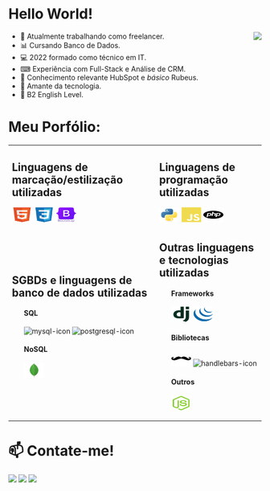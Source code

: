 # Hello World! 

<div>
  <div>  
    <img align="right" height="163em" src="https://github-readme-stats.vercel.app/api?username=lucasgleria&show_icons=true&theme=jolly&include_all_commits=true&count_private=true"/>
    
  - 💼 Atualmente trabalhando como freelancer.
  - 📊 Cursando Banco de Dados.
  - 💻 2022 formado como técnico em IT.
  - ⌨ Experiência com Full-Stack e Análise de CRM.
  - 📙 Conhecimento relevante HubSpot e *básico* Rubeus.
  - 💞 Amante da tecnologia.
  - 🔑 B2 English Level.
  
  

# Meu Porfólio:
  
<table>
  <tr>
    <td>
      <h2>Linguagens de marcação/estilização utilizadas</h2>
      <img height="30" width="40" alt="html-icon" src="https://raw.githubusercontent.com/devicons/devicon/master/icons/html5/html5-original.svg">
      <img height="30" width="40" alt="css-icon" src="https://raw.githubusercontent.com/devicons/devicon/master/icons/css3/css3-original.svg">
      <img height="30" width="40" alt="bootstrap-icon" src="https://github.com/devicons/devicon/blob/master/icons/bootstrap/bootstrap-original-wordmark.svg">
    </td>
    <td>
      <h2>Linguagens de programação utilizadas</h2>
      <img alt="python-icon" height="30" width="40" src="https://raw.githubusercontent.com/devicons/devicon/master/icons/python/python-original.svg">
      <img height="30" width="40" alt="js-icon"  src="https://raw.githubusercontent.com/devicons/devicon/master/icons/javascript/javascript-plain.svg">
      <img height="30" width="40" alt="php-icon"  src="https://raw.githubusercontent.com/devicons/devicon/master/icons/php/php-plain.svg">
    </td>
  </tr>
  <tr>
    <td>
      <h2>SGBDs e linguagens de banco de dados utilizadas</h2>
        <ul><h4>SQL</h4>  
      <img alt="mysql-icon" height="30" width="40" src="https://cdn.jsdelivr.net/gh/devicons/devicon/icons/mysql/mysql-original.svg">
      <img alt="postgresql-icon" height="30" width="40" src="https://cdn.jsdelivr.net/gh/devicons/devicon/icons/postgresql/postgresql-original.svg">
        </ul>
        <ul><h4>NoSQL</h4>
      <img alt="mongodb-icon" height="30" width="40" src="https://github.com/devicons/devicon/blob/master/icons/mongodb/mongodb-original.svg">
        </ul>
    </td>
  <td>
      <h2>Outras linguagens e tecnologias utilizadas</h2>
        <ul><h4>Frameworks</h4> 
      <img alt="django-icon" height="30" width="40" src="https://github.com/devicons/devicon/blob/master/icons/django/django-plain.svg">
      <img height="30" width="40" alt="jquery-icon" src="https://raw.githubusercontent.com/devicons/devicon/master/icons/jquery/jquery-plain.svg">
        </ul>
        <ul><h4>Bibliotecas</h4>
      <img height="30" width="40" alt="handlebars-icon" src="https://github.com/devicons/devicon/blob/master/icons/handlebars/handlebars-original.svg">
      <img height="30" width="60" alt="handlebars-icon" src="https://raw.githubusercontent.com/PySimpleGUI/PySimpleGUI/master/images/for_readme/Logo%20with%20text%20for%20GitHub%20Top.png">
        </ul>
    </ul>
        <ul><h4>Outros</h4>
      <img height="30" width="40" alt="nodejs-icon" src="https://raw.githubusercontent.com/devicons/devicon/master/icons/nodejs/nodejs-plain.svg">
        </ul>
  </td>
  </tr>
    
    
</table>

# 📫 Contate-me! 

  <a href="https://www.linkedin.com/in/lucasleria/" target="_blank">
 <img src="https://img.shields.io/badge/-LinkedIn-%230077B5?style=for-the-badge&logo=linkedin&logoColor=white" target="_blank"></a>
  <a href="https://api.whatsapp.com/send?phone=5511945735280&text=Olá!%20acessei%20seu%20perfil%20pelo%20GitHub%20e%20gostaria%20de%20falar%20com%20você!" target="_blank">
  <img src="https://img.shields.io/badge/WhatsApp-25D366?style=for-the-badge&logo=whatsapp&logoColor=white" target="_blank"></a>
    <a href="mailto:lucasleria17@gmail.com?subject=Ol%C3%A1!%20acessei%20seu%20perfil%20pelo%20GitHub%20e%20gostaria%20de%20falar%20com%20voc%C3%AA!&body=_Escreva%20aqui%20sua%20mensagem_" target="_blank"> 
 <img src="https://img.shields.io/badge/Gmail-D14836?style=for-the-badge&logo=gmail&logoColor=white" target="_blank"></a>
<!--    <a href="https://discord.gg/Sgz3EyqKkP" target="_blank">
 <img src="https://img.shields.io/badge/Discord-7289DA?style=for-the-badge&logo=discord&logoColor=white" target="_blank"></a> 
  -->

</div>
